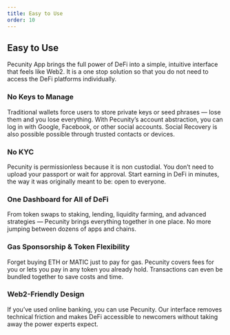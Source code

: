 ```yaml
---
title: Easy to Use
order: 10
---
```


## Easy to Use

Pecunity App brings the full power of DeFi into a simple, intuitive interface that feels like Web2. It is a one stop solution so that you do not need to access the DeFi platforms individually.

### No Keys to Manage

Traditional wallets force users to store private keys or seed phrases — lose them and you lose everything. With Pecunity’s account abstraction, you can log in with Google, Facebook, or other social accounts. Social Recovery is also possible possible through trusted contacts or devices.

### No KYC

Pecunity is permissionless because it is non custodial. You don’t need to upload your passport or wait for approval. Start earning in DeFi in minutes, the way it was originally meant to be: open to everyone.

### One Dashboard for All of DeFi

From token swaps to staking, lending, liquidity farming, and advanced strategies — Pecunity brings everything together in one place. No more jumping between dozens of apps and chains.

### Gas Sponsorship & Token Flexibility

Forget buying ETH or MATIC just to pay for gas. Pecunity covers fees for you or lets you pay in any token you already hold. Transactions can even be bundled together to save costs and time.

### Web2-Friendly Design

If you’ve used online banking, you can use Pecunity. Our interface removes technical friction and makes DeFi accessible to newcomers without taking away the power experts expect.
